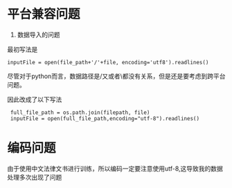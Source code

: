 # 平台兼容问题
1.  数据导入的问题 

最初写法是
```commandline
inputFile = open(file_path+'/'+file, encoding='utf8').readlines()
```
尽管对于python而言，数据路径是/又或者\都没有关系，但是还是要考虑到跨平台问题。

因此改成了以下写法
```commandline
 full_file_path = os.path.join(filepath, file)
 inputFile = open(full_file_path,encoding="utf-8").readlines()
```

# 编码问题
由于使用中文法律文书进行训练，所以编码一定要注意使用utf-8,这导致我的数据处理多次出现了问题

